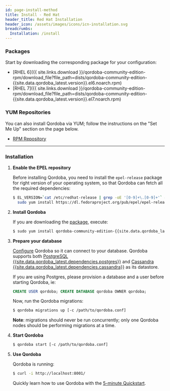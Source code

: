 ```yaml
---
id: page-install-method
title: Install - Red Hat
header_title: Red Hat Installation
header_icon: /assets/images/icons/icn-installation.svg
breadcrumbs:
  Installation: /install
---
```



### Packages

Start by downloading the corresponding package for your configuration:

- [RHEL 6]({{ site.links.download }}/qordoba-community-edition-rpm/download_file?file_path=dists/qordoba-community-edition-{{site.data.qordoba_latest.version}}.el6.noarch.rpm)
- [RHEL 7]({{ site.links.download }}/qordoba-community-edition-rpm/download_file?file_path=dists/qordoba-community-edition-{{site.data.qordoba_latest.version}}.el7.noarch.rpm)

### YUM Repositories

You can also install Qordoba via YUM; follow the instructions on the "Set Me Up"
section on the page below.

- [RPM Repository](https://bintray.com/qordoba/qordoba-community-edition-rpm)

----

### Installation

1. **Enable the EPEL repository**

    Before installing Qordoba, you need to install the `epel-release` package for right version of your operating system, so that Qordoba can fetch all the required dependencies:

    ```bash
    $ EL_VERSION=`cat /etc/redhat-release | grep -oE '[0-9]+\.[0-9]+'` && \
      sudo yum install https://dl.fedoraproject.org/pub/epel/epel-release-latest-${EL_VERSION%.*}.noarch.rpm
    ```

2. **Install Qordoba**

    If you are downloading the [package](#packages), execute:

    ```bash
    $ sudo yum install qordoba-community-edition-{{site.data.qordoba_latest.version}}.*.noarch.rpm --nogpgcheck
    ```

3. **Prepare your database**

    [Configure][configuration] Qordoba so it can connect to your database. Qordoba supports both [PostgreSQL {{site.data.qordoba_latest.dependencies.postgres}}](http://www.postgresql.org/) and [Cassandra {{site.data.qordoba_latest.dependencies.cassandra}}](http://cassandra.apache.org/) as its datastore.

    If you are using Postgres, please provision a database and a user before starting Qordoba, ie:

    ```sql
    CREATE USER qordoba; CREATE DATABASE qordoba OWNER qordoba;
    ```

    Now, run the Qordoba migrations:

    ```bash
    $ qordoba migrations up [-c /path/to/qordoba.conf]
    ```

    **Note**: migrations should never be run concurrently; only
    one Qordoba nodes should be performing migrations at a time.

4. **Start Qordoba**

    ```bash
    $ qordoba start [-c /path/to/qordoba.conf]
    ```

5. **Use Qordoba**

    Qordoba is running:

    ```bash
    $ curl -i http://localhost:8001/
    ```

    Quickly learn how to use Qordoba with the [5-minute Quickstart](/docs/latest/getting-started/quickstart).

[configuration]: /docs/{{site.data.qordoba_latest.release}}/configuration#database

